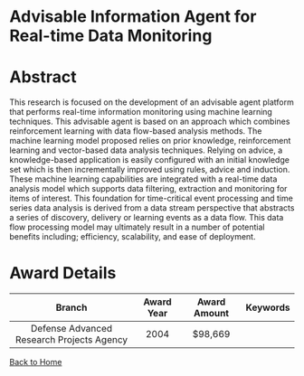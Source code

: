 
Advisable Information Agent for Real-time Data Monitoring
=========================================================

# Abstract


This research is focused on the development of an advisable agent platform that performs real-time information monitoring using machine learning techniques. This advisable agent is based on an approach which combines reinforcement learning with data flow-based analysis methods. The machine learning model proposed relies on prior knowledge, reinforcement learning and vector-based data analysis techniques. Relying on advice, a knowledge-based application is easily configured with an initial knowledge set which is then incrementally improved using rules, advice and induction.  These machine learning capabilities are integrated with a real-time data analysis model which supports data filtering, extraction and monitoring for items of interest.  This foundation for time-critical event processing and time series data analysis is derived from a data stream perspective that abstracts a series of discovery, delivery or learning events as a data flow.  This data flow processing model may ultimately result in a number of potential benefits including; efficiency, scalability, and ease of deployment.  

# Award Details

|Branch|Award Year|Award Amount|Keywords|
| :---: | :---: | :---: | :---: |
|Defense Advanced Research Projects Agency|2004|$98,669||
  
  


[Back to Home](https://github.com/chrischow/dod_sbir_awards#61)